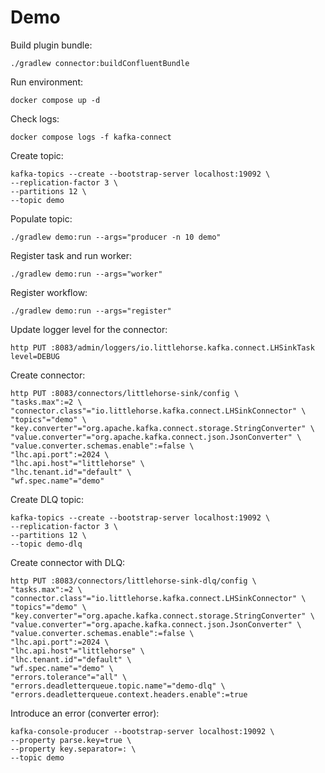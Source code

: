 # Demo

Build plugin bundle:

```shell
./gradlew connector:buildConfluentBundle
```

Run environment:

```shell
docker compose up -d
```

Check logs:

```shell
docker compose logs -f kafka-connect
```

Create topic:

```shell
kafka-topics --create --bootstrap-server localhost:19092 \
--replication-factor 3 \
--partitions 12 \
--topic demo
```

Populate topic:

```shell
./gradlew demo:run --args="producer -n 10 demo"
```

Register task and run worker:

```shell
./gradlew demo:run --args="worker"
```

Register workflow:

```shell
./gradlew demo:run --args="register"
```

Update logger level for the connector:

```shell
http PUT :8083/admin/loggers/io.littlehorse.kafka.connect.LHSinkTask level=DEBUG
```

Create connector:

```shell
http PUT :8083/connectors/littlehorse-sink/config \
"tasks.max":=2 \
"connector.class"="io.littlehorse.kafka.connect.LHSinkConnector" \
"topics"="demo" \
"key.converter"="org.apache.kafka.connect.storage.StringConverter" \
"value.converter"="org.apache.kafka.connect.json.JsonConverter" \
"value.converter.schemas.enable":=false \
"lhc.api.port":=2024 \
"lhc.api.host"="littlehorse" \
"lhc.tenant.id"="default" \
"wf.spec.name"="demo"
```

Create DLQ topic:

```shell
kafka-topics --create --bootstrap-server localhost:19092 \
--replication-factor 3 \
--partitions 12 \
--topic demo-dlq
```

Create connector with DLQ:

```shell
http PUT :8083/connectors/littlehorse-sink-dlq/config \
"tasks.max":=2 \
"connector.class"="io.littlehorse.kafka.connect.LHSinkConnector" \
"topics"="demo" \
"key.converter"="org.apache.kafka.connect.storage.StringConverter" \
"value.converter"="org.apache.kafka.connect.json.JsonConverter" \
"value.converter.schemas.enable":=false \
"lhc.api.port":=2024 \
"lhc.api.host"="littlehorse" \
"lhc.tenant.id"="default" \
"wf.spec.name"="demo" \
"errors.tolerance"="all" \
"errors.deadletterqueue.topic.name"="demo-dlq" \
"errors.deadletterqueue.context.headers.enable":=true
```

Introduce an error (converter error):

```shell
kafka-console-producer --bootstrap-server localhost:19092 \
--property parse.key=true \
--property key.separator=: \
--topic demo
```
